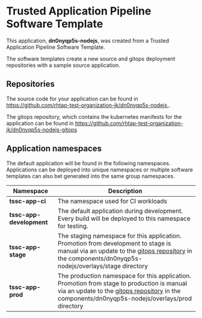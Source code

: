 # Trusted Application Pipeline Software Template

This application, **dn0nyqp5s-nodejs**, was created from a Trusted Application Pipeline Software Template.

The software templates create a new source and gitops deployment repositories with a sample source application. 

## Repositories

The source code for your application can be found in [https://github.com/rhtap-test-organization-jk/dn0nyqp5s-nodejs ](https://github.com/rhtap-test-organization-jk/dn0nyqp5s-nodejs ).
 
The gitops repository, which contains the kubernetes manifests for the application can be found in 
[https://github.com/rhtap-test-organization-jk/dn0nyqp5s-nodejs-gitops ](https://github.com/rhtap-test-organization-jk/dn0nyqp5s-nodejs-gitops ) 

## Application namespaces 

The default application will be found in the following namespaces. Applications can be deployed into unique namespaces or multiple software templates can also bet generated into the same group namespaces.  

|  Namespace   |  Description   |  
| -------- | -------- |
| **tssc-app-ci** | The namespace used for CI workloads |
| **tssc-app-development** | The default application during development. Every build will be deployed to this namespace for testing. |
| **tssc-app-stage** | The staging namespace for this application. Promotion from development to stage is manual via an update to the [gitops repository](https://github.com/rhtap-test-organization-jk/dn0nyqp5s-nodejs-gitops ) in the components/dn0nyqp5s-nodejs/overlays/stage directory |
| **tssc-app-prod** | The production namespace for this application. Promotion from stage to production is manual via an update to the [gitops repository](https://github.com/rhtap-test-organization-jk/dn0nyqp5s-nodejs-gitops ) in the components/dn0nyqp5s-nodejs/overlays/prod directory |